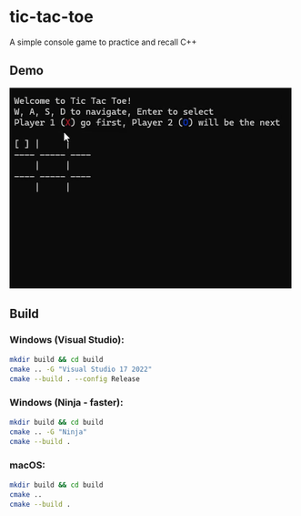 # tic-tac-toe
A simple console game to practice and recall C++

## Demo
[![Watch the video](demo.gif)](assets/tic-tac-toe-demo.mp4)

## Build

### Windows (Visual Studio):
```bash
mkdir build && cd build
cmake .. -G "Visual Studio 17 2022"
cmake --build . --config Release
```

### Windows (Ninja - faster):
```bash
mkdir build && cd build
cmake .. -G "Ninja"
cmake --build .
```

### macOS:
```bash
mkdir build && cd build
cmake ..
cmake --build .
```